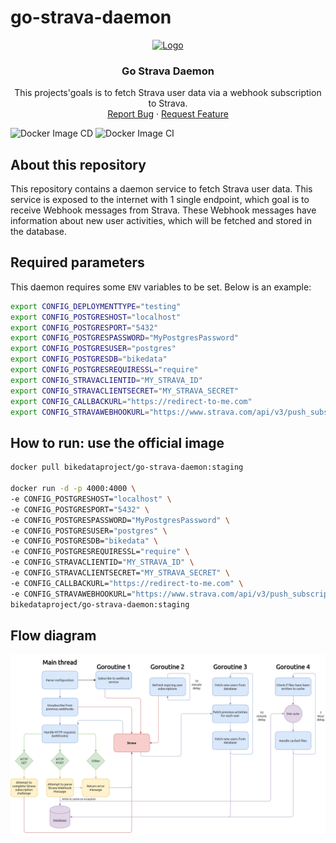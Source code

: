 # go-strava-daemon

<p align="center">
  <a href="https://github.com/bikedataproject/go-strava-daemon">
    <img src="https://avatars3.githubusercontent.com/u/64870976?s=200&v=4" alt="Logo" width="80" height="80">
  </a>

  <h3 align="center">Go Strava Daemon</h3>

  <p align="center">
    This projects'goals is to fetch Strava user data via a webhook subscription to Strava.
    <br />
    <a href="https://github.com/bikedataproject/go-strava-daemon/issues">Report Bug</a>
    ·
    <a href="https://github.com/bikedataproject/go-strava-daemon/issues">Request Feature</a>
  </p>
</p>


![Docker Image CD](https://github.com/bikedataproject/go-strava-daemon/workflows/Docker%20Image%20CD/badge.svg) ![Docker Image CI](https://github.com/bikedataproject/go-strava-daemon/workflows/Docker%20Image%20CI/badge.svg)

## About this repository

This repository contains a daemon service to fetch Strava user data. This service is exposed to the internet with 1 single endpoint, which goal is to receive Webhook messages from Strava. These Webhook messages have information about new user activities, which will be fetched and stored in the database.

## Required parameters

This daemon requires some `ENV` variables to be set. Below is an example:

```sh
export CONFIG_DEPLOYMENTTYPE="testing"
export CONFIG_POSTGRESHOST="localhost"
export CONFIG_POSTGRESPORT="5432"
export CONFIG_POSTGRESPASSWORD="MyPostgresPassword"
export CONFIG_POSTGRESUSER="postgres"
export CONFIG_POSTGRESDB="bikedata"
export CONFIG_POSTGRESREQUIRESSL="require"
export CONFIG_STRAVACLIENTID="MY_STRAVA_ID"
export CONFIG_STRAVACLIENTSECRET="MY_STRAVA_SECRET"
export CONFIG_CALLBACKURL="https://redirect-to-me.com"
export CONFIG_STRAVAWEBHOOKURL="https://www.strava.com/api/v3/push_subscriptions"
```

## How to run: use the official image

```sh
docker pull bikedataproject/go-strava-daemon:staging

docker run -d -p 4000:4000 \
-e CONFIG_POSTGRESHOST="localhost" \
-e CONFIG_POSTGRESPORT="5432" \
-e CONFIG_POSTGRESPASSWORD="MyPostgresPassword" \
-e CONFIG_POSTGRESUSER="postgres" \
-e CONFIG_POSTGRESDB="bikedata" \
-e CONFIG_POSTGRESREQUIRESSL="require" \
-e CONFIG_STRAVACLIENTID="MY_STRAVA_ID" \
-e CONFIG_STRAVACLIENTSECRET="MY_STRAVA_SECRET" \
-e CONFIG_CALLBACKURL="https://redirect-to-me.com" \
-e CONFIG_STRAVAWEBHOOKURL="https://www.strava.com/api/v3/push_subscriptions" \
bikedataproject/go-strava-daemon:staging
```

## Flow diagram

![Flowdiagram](doc/FlowDiagram.png)
